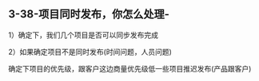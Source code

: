 ## 3-38-项目同时发布，你怎么处理-

1）确定下，我们几个项目是否可以同步发布完成

2）如果确定项目不是同时发布(时间问题，人员问题)

确定下项目的优先级，跟客户这边商量优先级低一些项目推迟发布(产品跟客户)
